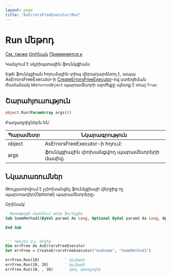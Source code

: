 ```yaml
---
layout: page
title: "AsErrorsFreeExecutor/Run"
---
```



# Run մեթոդ

[См. также](../Functions/CreateErrorsFreeExecutor.md) [Օրինակ](../../Examples/E_AsErrorsFreeExecutor.html) [Применяется к](../AsErrorsFreeExecutor.md)

Կանչում է սկրիպտային ֆունկցիան։ 

Եթե ֆունկցիան հղումային տիպ վերադարձնող է, ապա AsErrorsFreeExecutor-ի [CreateErrorsFreeExecutor](../Functions/CreateErrorsFreeExecutor.html)-ով ստեղծման ժամանակ `bReturnsObject` պարամետրի արժեքը պետք է տալ `True`:


## Շարահյուսություն


``` vb
object.Run(ParamArray args())
```

Բաղադրիչներն են՝

    
| Պարամետր | Նկարագրություն |
|--|--|
| object | AsErrorsFreeExecutor-ի հղում: |
| args | ֆունկցիային փոխանցվող պարամետրերի մասիվ։  |

## Նկատառումներ

Թույլատրվում է չփոխանցել ֆունկցիայի վերջից ոչ պարտադիր(Optional) պարամետրերը։

Օրինակ՝

``` vb
' Փաստաթղթի մարմնում առկա ֆունկցիա
Sub SomeMethod1(ByVal param1 As Long, Optional ByVal param2 As Long, Optional ByVal param3 As Long)

End Sub


''' Կանչեր այլ տեղից
Dim errFree As AsErrorsFreeExecutor
Set errFree = CreateErrorsFreeExecutor("modname", "SomeMethod1") 

errFree.Run(10)           ' կաշխատի
errFree.Run(10, 20)       ' կաշխատի
errFree.Run(10, , 30)     ' սխալ կառաջացնի
```